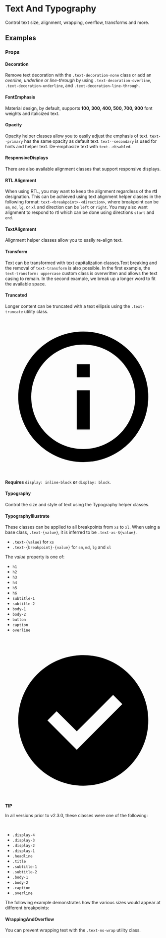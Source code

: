 # Text And Typography

Control text size, alignment, wrapping, overflow, transforms and more.

## Examples

### Props

#### Decoration

Remove text decoration with the `.text-decoration-none` class or add an *overline, underline or line-through* by using `.text-decoration-overline`, `.text-decoration-underline`, and `.text-decoration-line-through`.

<masa-example file="Examples.styles_and_animations.text_and_typography.Decoration"></masa-example>

#### FontEmphasis

Material design, by default, supports **100, 300, 400, 500, 700, 900** font weights and italicized text.

<masa-example file="Examples.styles_and_animations.text_and_typography.FontEmphasis"></masa-example>

#### Opacity

Opacity helper classes allow you to easily adjust the emphasis of text. `text--primary` has the same opacity as default text. `text--secondary` is used for hints and helper text. De-emphasize text with `text--disabled`.

<masa-example file="Examples.styles_and_animations.text_and_typography.Opacity"></masa-example>

#### ResponsiveDisplays

There are also available alignment classes that support responsive displays.

<masa-example file="Examples.styles_and_animations.text_and_typography.ResponsiveDisplays"></masa-example>

#### RTL Alignment

When using RTL, you may want to keep the alignment regardless of the **rtl** designation. This can be achieved using text alignment helper classes in the following format: `text-<breakpoint>-<direction>`, where breakpoint can be `sm`, `md`, `lg`, or `xl` and direction can be `left` or `right`. You may also want alignment to respond to rtl which can be done using directions `start` and `end`.

<masa-example file="Examples.styles_and_animations.text_and_typography.RTLAlignment"></masa-example>

#### TextAlignment

Alignment helper classes allow you to easily re-align text.

<masa-example file="Examples.styles_and_animations.text_and_typography.TextAlignment"></masa-example>

#### Transform

Text can be transformed with text capitalization classes.Text breaking and the removal of `text-transform` is also possible. In the first example, the `text-transform: uppercase` custom class is overwritten and allows the text casing to remain. In the second example, we break up a longer word to fit the available space.

<masa-example file="Examples.styles_and_animations.text_and_typography.Transform"></masa-example>

#### Truncated

Longer content can be truncated with a text ellipsis using the `.text-truncate` utility class.

<div role="alert" class="m-alert m-alert--doc m-sheet theme--dark m-alert--border m-alert--text m-alert--border-left info--text" type="info">
    <div class="m-alert__wrapper"><span aria-hidden="true" class="m-icon notranslate m-alert__icon theme--dark info--text"><svg xmlns="http://www.w3.org/2000/svg" viewBox="0 0 24 24" role="img" aria-hidden="true" class="m-icon__svg">
                <path d="M11,9H13V7H11M12,20C7.59,20 4,16.41 4,12C4,7.59 7.59,4 12,4C16.41,4 20,7.59 20,12C20,16.41 16.41,20 12,20M12,2A10,10 0 0,0 2,12A10,10 0 0,0 12,22A10,10 0 0,0 22,12A10,10 0 0,0 12,2M11,17H13V11H11V17Z"></path>
            </svg></span>
        <div class="m-alert__content">
            <p><strong>Requires</strong> <code>display: inline-block</code> <strong>or</strong> <code>display: block</code>.</p>
        </div>
        <div class="m-alert__border m-alert__border--left"></div>
    </div>
</div>

<masa-example file="Examples.styles_and_animations.text_and_typography.Truncated"></masa-example>

#### Typography

Control the size and style of text using the Typography helper classes.

<masa-example file="Examples.styles_and_animations.text_and_typography.Typography"></masa-example>

#### TypographyIllustrate

These classes can be applied to all breakpoints from `xs` to `xl`. When using a base class, `.text-{value}`, it is inferred to be `.text-xs-${value}`.

- `.text-{value}` for `xs`
- `.text-{breakpoint}-{value}` for `sm`, `md`, `lg` and `xl`

The _value_ property is one of:

- `h1`
- `h2`
- `h3`
- `h4`
- `h5`
- `h6`
- `subtitle-1`
- `subtitle-2`
- `body-1`
- `body-2`
- `button`
- `caption`
- `overline`

<br>

<div role="alert" class="m-alert m-alert--doc m-sheet theme--dark m-alert--border m-alert--text m-alert--border-left success--text" type="success">
    <div class="m-alert__wrapper"><span aria-hidden="true" class="m-icon notranslate m-alert__icon theme--dark success--text"><svg xmlns="http://www.w3.org/2000/svg" viewBox="0 0 24 24" role="img" aria-hidden="true" class="m-icon__svg"><path d="M12,2C17.52,2 22,6.48 22,12C22,17.52 17.52,22 12,22C6.48,22 2,17.52 2,12C2,6.48 6.48,2 12,2M11,16.5L18,9.5L16.59,8.09L11,13.67L7.91,10.59L6.5,12L11,16.5Z"></path></svg></span>
        <div class="m-alert__content">
            <p><strong>TIP</strong></p>
            <p>In all versions prior to v2.3.0, these classes were one of the following:</p> <br>
            <ul>
                <li><code>.display-4</code></li>
                <li><code>.display-3</code></li>
                <li><code>.display-2</code></li>
                <li><code>.display-1</code></li>
                <li><code>.headline</code></li>
                <li><code>.title</code></li>
                <li><code>.subtitle-1</code></li>
                <li><code>.subtitle-2</code></li>
                <li><code>.body-1</code></li>
                <li><code>.body-2</code></li>
                <li><code>.caption</code></li>
                <li><code>.overline</code></li>
            </ul>
        </div>
        <div class="m-alert__border m-alert__border--left"></div>
    </div>
</div>

The following example demonstrates how the various sizes would appear at different breakpoints:

<masa-example file="Examples.styles_and_animations.text_and_typography.TypographyIllustrate"></masa-example>

#### WrappingAndOverflow

You can prevent wrapping text with the `.text-no-wrap` utility class.

<masa-example file="Examples.styles_and_animations.text_and_typography.WrappingAndOverflow"></masa-example>